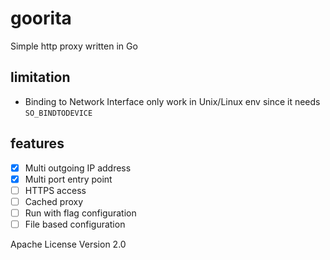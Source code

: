 # goorita
Simple http proxy written in Go

## limitation
- Binding to Network Interface only work in Unix/Linux env since it needs `SO_BINDTODEVICE` 

## features
- [x] Multi outgoing IP address
- [x] Multi port entry point
- [ ] HTTPS access
- [ ] Cached proxy
- [ ] Run with flag configuration
- [ ] File based configuration

Apache License Version 2.0